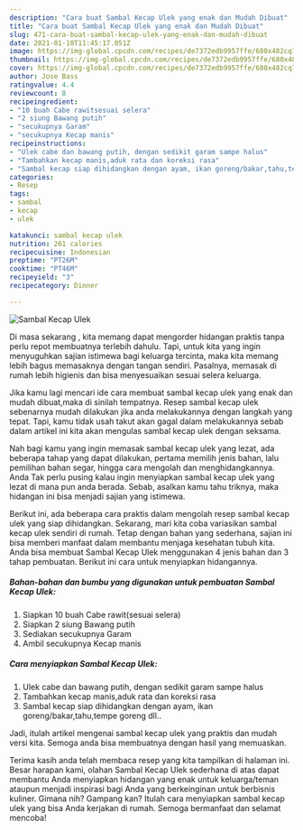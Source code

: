 ```yaml
---
description: "Cara buat Sambal Kecap Ulek yang enak dan Mudah Dibuat"
title: "Cara buat Sambal Kecap Ulek yang enak dan Mudah Dibuat"
slug: 471-cara-buat-sambal-kecap-ulek-yang-enak-dan-mudah-dibuat
date: 2021-01-10T11:45:17.051Z
image: https://img-global.cpcdn.com/recipes/de7372edb9957ffe/680x482cq70/sambal-kecap-ulek-foto-resep-utama.jpg
thumbnail: https://img-global.cpcdn.com/recipes/de7372edb9957ffe/680x482cq70/sambal-kecap-ulek-foto-resep-utama.jpg
cover: https://img-global.cpcdn.com/recipes/de7372edb9957ffe/680x482cq70/sambal-kecap-ulek-foto-resep-utama.jpg
author: Jose Bass
ratingvalue: 4.4
reviewcount: 8
recipeingredient:
- "10 buah Cabe rawitsesuai selera"
- "2 siung Bawang putih"
- "secukupnya Garam"
- "secukupnya Kecap manis"
recipeinstructions:
- "Ulek cabe dan bawang putih, dengan sedikit garam sampe halus"
- "Tambahkan kecap manis,aduk rata dan koreksi rasa"
- "Sambal kecap siap dihidangkan dengan ayam, ikan goreng/bakar,tahu,tempe goreng dll.."
categories:
- Resep
tags:
- sambal
- kecap
- ulek

katakunci: sambal kecap ulek 
nutrition: 261 calories
recipecuisine: Indonesian
preptime: "PT26M"
cooktime: "PT46M"
recipeyield: "3"
recipecategory: Dinner

---
```



![Sambal Kecap Ulek](https://img-global.cpcdn.com/recipes/de7372edb9957ffe/680x482cq70/sambal-kecap-ulek-foto-resep-utama.jpg)

Di masa  sekarang , kita memang dapat mengorder hidangan praktis tanpa perlu repot membuatnya terlebih dahulu. Tapi, untuk kita yang ingin menyuguhkan sajian istimewa bagi keluarga tercinta, maka kita memang lebih bagus memasaknya dengan tangan sendiri. Pasalnya, memasak di rumah lebih higienis dan bisa menyesuaikan sesuai selera keluarga.

Jika kamu lagi mencari ide cara membuat sambal kecap ulek yang enak dan mudah dibuat,maka di sinilah tempatnya. Resep sambal kecap ulek  sebenarnya mudah dilakukan jika anda melakukannya dengan langkah yang tepat. Tapi, kamu tidak usah takut akan gagal dalam melakukannya 
sebab dalam artikel ini kita akan mengulas sambal kecap ulek dengan seksama.  



Nah bagi kamu yang ingin memasak sambal kecap ulek yang lezat, ada beberapa tahap yang dapat dilakukan, pertama memilih jenis bahan, lalu pemilihan bahan segar, hingga cara mengolah dan menghidangkannya. Anda Tak perlu pusing kalau ingin menyiapkan sambal kecap ulek yang lezat di mana pun anda berada. Sebab, asalkan kamu  tahu triknya, maka hidangan ini bisa menjadi sajian yang istimewa.

Berikut ini, ada beberapa cara praktis  dalam mengolah resep sambal kecap ulek yang siap dihidangkan. Sekarang, mari kita coba variasikan sambal kecap ulek sendiri di rumah. Tetap dengan bahan yang sederhana, sajian ini bisa memberi manfaat dalam membantu menjaga kesehatan tubuh kita. Anda bisa membuat Sambal Kecap Ulek menggunakan 4 jenis bahan dan 3 tahap pembuatan. Berikut ini cara untuk menyiapkan hidangannya.

<!--inarticleads1-->

##### Bahan-bahan dan bumbu yang digunakan untuk pembuatan Sambal Kecap Ulek:

1. Siapkan 10 buah Cabe rawit(sesuai selera)
1. Siapkan 2 siung Bawang putih
1. Sediakan secukupnya Garam
1. Ambil secukupnya Kecap manis




<!--inarticleads2-->

##### Cara menyiapkan Sambal Kecap Ulek:

1. Ulek cabe dan bawang putih, dengan sedikit garam sampe halus
1. Tambahkan kecap manis,aduk rata dan koreksi rasa
1. Sambal kecap siap dihidangkan dengan ayam, ikan goreng/bakar,tahu,tempe goreng dll..




Jadi, itulah artikel mengenai  sambal kecap ulek  yang praktis dan mudah versi kita. Semoga anda bisa membuatnya dengan hasil yang memuaskan. 

Terima kasih anda telah membaca resep yang kita tampilkan di halaman ini. Besar harapan kami, olahan  Sambal Kecap Ulek sederhana di atas dapat membantu Anda menyiapkan hidangan yang enak untuk keluarga/teman ataupun menjadi inspirasi bagi Anda yang berkeinginan untuk berbisnis kuliner. Gimana nih? Gampang kan? Itulah cara menyiapkan sambal kecap ulek yang bisa Anda kerjakan di rumah. Semoga bermanfaat dan selamat mencoba!

